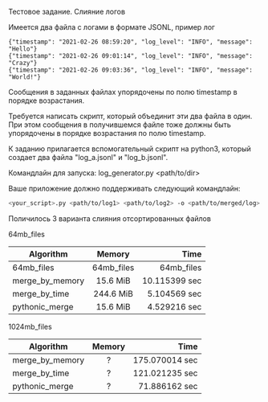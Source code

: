 Тестовое задание. Слияние логов

Имеется два файла с логами в формате JSONL, пример лог
```
{"timestamp": "2021-02-26 08:59:20", "log_level": "INFO", "message": "Hello"}
{"timestamp": "2021-02-26 09:01:14", "log_level": "INFO", "message": "Crazy"}
{"timestamp": "2021-02-26 09:03:36", "log_level": "INFO", "message": "World!"}
```

Сообщения в заданных файлах упорядочены по полю timestamp в порядке возрастания.

Требуется написать скрипт, который объединит эти два файла в один.
При этом сообщения в получившемся файле тоже должны быть упорядочены в порядке возрастания по полю timestamp.

К заданию прилагается вспомогательный скрипт на python3, который создает два файла "log_a.jsonl" и "log_b.jsonl".

Командлайн для запуска: 
log_generator.py <path/to/dir>

Ваше приложение должно поддерживать следующий командлайн:
```bash
<your_script>.py <path/to/log1> <path/to/log2> -o <path/to/merged/log>
```

Поличилось 3 варианта слияния отсортированных файлов

64mb_files

| Algorithm      | Memory           | Time  |
| -------------  |:-------------:| -----:|
|64mb_files |64mb_files|64mb_files|
| merge_by_memory| 15.6 MiB | 10.115399 sec |
| merge_by_time  | 244.6 MiB | 5.104569 sec |
| pythonic_merge  | 15.6 MiB | 4.529216 sec |

1024mb_files

| Algorithm      | Memory           | Time  |
| -------------  |:-------------:| -----:|
| merge_by_memory| ? | 175.070014 sec |
| merge_by_time  | ? | 121.021235 sec |
| pythonic_merge  | ? | 71.886162 sec |
